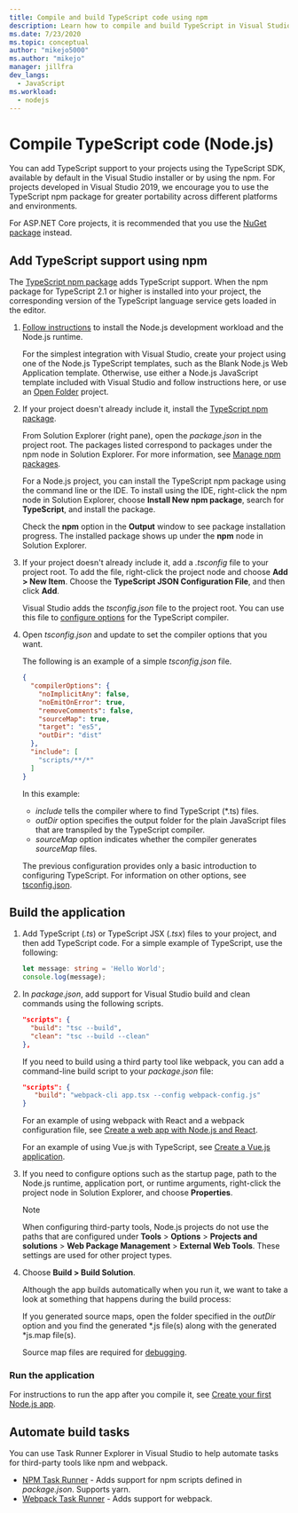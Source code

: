 ```yaml
---
title: Compile and build TypeScript code using npm
description: Learn how to compile and build TypeScript in Visual Studio.
ms.date: 7/23/2020
ms.topic: conceptual
author: "mikejo5000"
ms.author: "mikejo"
manager: jillfra
dev_langs:
  - JavaScript
ms.workload:
  - nodejs
---
```

# Compile TypeScript code (Node.js)

You can add TypeScript support to your projects using the TypeScript SDK, available by default in the Visual Studio installer or by using the npm. For projects developed in Visual Studio 2019, we encourage you to use the TypeScript npm package for greater portability across different platforms and environments.

For ASP.NET Core projects, it is recommended that you use the [NuGet package](../javascript/compile-typescript-code-nuget.md) instead.

## Add TypeScript support using npm

The [TypeScript npm package](https://www.npmjs.com/package/typescript) adds TypeScript support. When the npm package for TypeScript 2.1 or higher is installed into your project, the corresponding version of the TypeScript language service gets loaded in the editor.

1. [Follow instructions](../ide/quickstart-nodejs.md?toc=%252fvisualstudio%252fjavascript%252ftoc.json) to install the Node.js development workload and the Node.js runtime.

   For the simplest integration with Visual Studio, create your project using one of the Node.js TypeScript templates, such as the Blank Node.js Web Application template. Otherwise, use either a Node.js JavaScript template included with Visual Studio and follow instructions here, or use an [Open Folder](../javascript/develop-javascript-code-without-solutions-projects.md) project.

1. If your project doesn't already include it, install the [TypeScript npm package](https://www.npmjs.com/package/typescript).

   From Solution Explorer (right pane), open the *package.json* in the project root. The packages listed correspond to packages under the npm node in Solution Explorer. For more information, see [Manage npm packages](../javascript/npm-package-management.md).

   For a Node.js project, you can install the TypeScript npm package using the command line or the IDE. To install using the IDE, right-click the npm node in Solution Explorer, choose **Install New npm package**, search for **TypeScript**, and install the package.

   Check the **npm** option in the **Output** window to see package installation progress. The installed package shows up under the **npm** node in Solution Explorer.

1. If your project doesn't already include it, add a *.tsconfig* file to your project root. To add the file, right-click the project node and choose **Add > New Item**. Choose the **TypeScript JSON Configuration File**, and then click **Add**.

   Visual Studio adds the *tsconfig.json* file to the project root. You can use this file to [configure options](https://www.typescriptlang.org/docs/handbook/tsconfig-json.html) for the TypeScript compiler.

1. Open *tsconfig.json* and update to set the compiler options that you want.

   The following is an example of a simple *tsconfig.json* file.

   ```json
   {
     "compilerOptions": {
       "noImplicitAny": false,
       "noEmitOnError": true,
       "removeComments": false,
       "sourceMap": true,
       "target": "es5",
       "outDir": "dist"
     },
     "include": [
       "scripts/**/*"
     ]
   }
   ```

   In this example:
   - *include* tells the compiler where to find TypeScript (*.ts) files.
   - *outDir* option specifies the output folder for the plain JavaScript files that are transpiled by the TypeScript compiler.
   - *sourceMap* option indicates whether the compiler generates *sourceMap* files.

   The previous configuration provides only a basic introduction to configuring TypeScript. For information on other options, see [tsconfig.json](https://www.typescriptlang.org/docs/handbook/tsconfig-json.html).

## Build the application

1. Add TypeScript (*.ts*) or TypeScript JSX (*.tsx*) files to your project, and then add TypeScript code. For a simple example of TypeScript, use the following:

   ```typescript
   let message: string = 'Hello World';
   console.log(message);
   ```

1. In *package.json*, add support for Visual Studio build and clean commands using the following scripts.

   ```json
   "scripts": {
     "build": "tsc --build",
     "clean": "tsc --build --clean"
   },
   ```

   If you need to build using a third party tool like webpack, you can add a command-line build script to your *package.json* file:

   ```json
   "scripts": {
      "build": "webpack-cli app.tsx --config webpack-config.js"
   }
   ```

   For an example of using webpack with React and a webpack configuration file, see [Create a web app with Node.js and React](../javascript/tutorial-nodejs-with-react-and-jsx.md).

   For an example of using Vue.js with TypeScript, see [Create a Vue.js application](/javascript/create-application-with-vuejs).

1. If you need to configure options such as the startup page, path to the Node.js runtime, application port, or runtime arguments, right-click the project node in Solution Explorer, and choose **Properties**.

   >[!NOTE]
   > When configuring third-party tools, Node.js projects do not use the paths that are configured under **Tools** > **Options** > **Projects and solutions** > **Web Package Management** > **External Web Tools**. These settings are used for other project types.

1. Choose **Build > Build Solution**.

   Although the app builds automatically when you run it, we want to take a look at something that happens during the build process:

   If you generated source maps, open the folder specified in the *outDir* option and you find the generated \*.js file(s) along with the generated \*js.map file(s).

   Source map files are required for [debugging](../javascript/debug-nodejs.md).

### Run the application

For instructions to run the app after you compile it, see [Create your first Node.js app](../ide/quickstart-nodejs.md?toc=%252fvisualstudio%252fjavascript%252ftoc.json#run-the-application).

## Automate build tasks

You can use Task Runner Explorer in Visual Studio to help automate tasks for third-party tools like npm and webpack.

- [NPM Task Runner](https://marketplace.visualstudio.com/items?itemName=MadsKristensen.NPMTaskRunner) - Adds support for npm scripts defined in *package.json*. Supports yarn.
- [Webpack Task Runner](https://marketplace.visualstudio.com/items?itemName=MadsKristensen.WebPackTaskRunner) - Adds support for webpack.